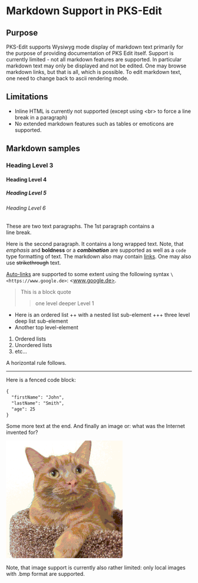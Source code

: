 
# Markdown Support in PKS-Edit

## Purpose

PKS-Edit supports Wysiwyg mode display of markdown text primarily for the purpose of providing documentation of PKS Edit itself.
Support is currently limited - not all markdown features are supported. In particular markdown text may only be displayed and not
be edited. One may browse markdown links, but that is all, which is possible. To edit markdown text, one need to change back to
ascii rendering mode.

## Limitations

- Inline HTML is currently not supported (except using \<br> to force a line break in a paragraph)
- No extended markdown features such as tables or emoticons are supported.

## Markdown samples

### Heading Level 3

#### Heading Level 4

##### Heading Level 5

###### Heading Level 6

These are two text paragraphs. The 1st paragraph contains a <br> line break.

Here is the second paragraph. It contains a long wrapped text. Note, that *emphasis* and __boldness__ or a ***combination*** are supported as well as a `code` 
type formatting of text. The markdown also may contain [links](doc/markdown.md). One may also use ~~strikethrough~~ text.

[Auto-links](https://github.github.com/gfm/#autolinks) are supported to some extent using the following syntax `\<https://www.google.de>`: <www.google.de>.

> This is a block quote
>> one level deeper
> Level 1

+ Here is an ordered list
++ with a nested list sub-element
+++ three level deep list sub-element
+ Another top level-element

1. Ordered lists
2. Unordered lists
3. etc...

A horizontal rule follows.

---

Here is a fenced code block:

```
{
  "firstName": "John",
  "lastName": "Smith",
  "age": 25
}
```

Some more text at the end. And finally an image or: what was the Internet invented for?

![Fritz the Cat](cat.bmp)

Note, that image support is currently also rather limited: only local images with .bmp format are supported.

